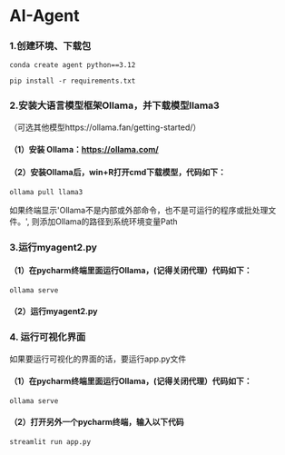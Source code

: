 # AI-Agent

### 1.创建环境、下载包
```shell
conda create agent python==3.12
```
```shell
pip install -r requirements.txt
```

### 2.安装大语言模型框架Ollama，并下载模型llama3
（可选其他模型https://ollama.fan/getting-started/）
#### （1）安装 Ollama：https://ollama.com/
#### （2）安装Ollama后，win+R打开cmd下载模型，代码如下：
```shell
ollama pull llama3
```
如果终端显示'Ollama不是内部或外部命令，也不是可运行的程序或批处理文件。',
则添加Ollama的路径到系统环境变量Path

### 3.运行myagent2.py
#### （1）在pycharm终端里面运行Ollama，(记得关闭代理）代码如下：
```shell
ollama serve
```
#### （2）运行myagent2.py


### 4. 运行可视化界面
如果要运行可视化的界面的话，要运行app.py文件
#### （1）在pycharm终端里面运行Ollama，(记得关闭代理）代码如下：
```shell
ollama serve
```
#### （2）打开另外一个pycharm终端，输入以下代码
```shell
streamlit run app.py
```

